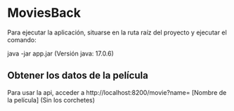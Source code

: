 # MoviesBack
Para ejecutar la aplicación, situarse en la ruta raíz del proyecto y ejecutar el comando:

java -jar app.jar
(Versión java: 17.0.6)

## Obtener los datos de la película
Para usar la api, acceder a http://localhost:8200/movie?name= [Nombre de la película] (Sin los corchetes)
